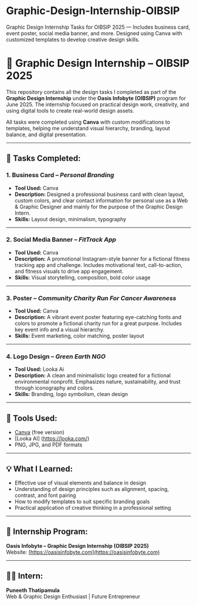 # Graphic-Design-Internship-OIBSIP
Graphic Design Internship Tasks for OIBSIP 2025 — Includes business card, event poster, social media banner, and more. Designed using Canva with customized templates to develop creative design skills.
# 🎨 Graphic Design Internship – OIBSIP 2025

This repository contains all the design tasks I completed as part of the **Graphic Design Internship** under the **Oasis Infobyte (OIBSIP)** program for June 2025. The internship focused on practical design work, creativity, and using digital tools to create real-world design assets.

All tasks were completed using **Canva** with custom modifications to templates, helping me understand visual hierarchy, branding, layout balance, and digital presentation.

---

## 📁 Tasks Completed:

### 1. Business Card – *Personal Branding*
- **Tool Used:** Canva  
- **Description:** Designed a professional business card with clean layout, custom colors, and clear contact information for personal use as a Web & Graphic Designer and mainly for the purpose of the Graphic Design Intern.  
- **Skills:** Layout design, minimalism, typography

---

### 2. Social Media Banner – *FitTrack App*
- **Tool Used:** Canva  
- **Description:** A promotional Instagram-style banner for a fictional fitness tracking app and challenge. Includes motivational text, call-to-action, and fitness visuals to drive app engagement.
- **Skills:** Visual storytelling, composition, bold color usage

---

### 3. Poster – *Community Charity Run For Cancer Awareness*
- **Tool Used:** Canva  
- **Description:** A vibrant event poster featuring eye-catching fonts and colors to promote a fictional charity run for a great purpose. Includes key event info and a visual hierarchy.  
- **Skills:** Event marketing, color matching, poster layout

---

### 4. Logo Design – *Green Earth NGO* 
- **Tool Used:** Looka Ai  
- **Description:** A clean and minimalistic logo created for a fictional environmental nonprofit. Emphasizes nature, sustainability, and trust through iconography and colors.  
- **Skills:** Branding, logo symbolism, clean design

---

## 📌 Tools Used:
- [Canva](https://www.canva.com) (free version)
- [Looka AI] (https://looka.com/) 
- PNG, JPG, and PDF formats

---

## 💡 What I Learned:
- Effective use of visual elements and balance in design
- Understanding of design principles such as alignment, spacing, contrast, and font pairing
- How to modify templates to suit specific branding goals
- Practical application of creative thinking in a professional setting

---

## 🔗 Internship Program:
**Oasis Infobyte – Graphic Design Internship (OIBSIP 2025)**  
Website: [https://oasisinfobyte.com](https://oasisinfobyte.com)

---

## 🧑‍💻 Intern:
**Puneeth Thatipamula**  
Web & Graphic Design Enthusiast | Future Entrepreneur

